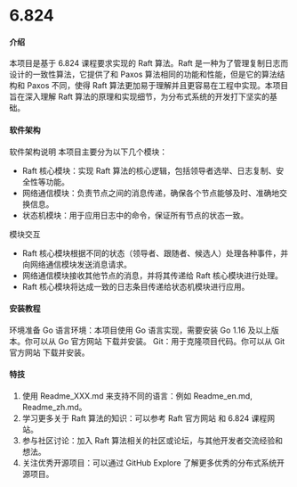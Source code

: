 # 6.824

#### 介绍
本项目是基于 6.824 课程要求实现的 Raft 算法。Raft 是一种为了管理复制日志而设计的一致性算法，它提供了和 Paxos 算法相同的功能和性能，但是它的算法结构和 Paxos 不同，使得 Raft 算法更加易于理解并且更容易在工程中实现。本项目旨在深入理解 Raft 算法的原理和实现细节，为分布式系统的开发打下坚实的基础。

#### 软件架构
软件架构说明
本项目主要分为以下几个模块：
- Raft 核心模块：实现 Raft 算法的核心逻辑，包括领导者选举、日志复制、安全性等功能。
- 网络通信模块：负责节点之间的消息传递，确保各个节点能够及时、准确地交换信息。
- 状态机模块：用于应用日志中的命令，保证所有节点的状态一致。

模块交互
- Raft 核心模块根据不同的状态（领导者、跟随者、候选人）处理各种事件，并向网络通信模块发送消息请求。
- 网络通信模块接收其他节点的消息，并将其传递给 Raft 核心模块进行处理。
- Raft 核心模块将达成一致的日志条目传递给状态机模块进行应用。

#### 安装教程
环境准备
Go 语言环境：本项目使用 Go 语言实现，需要安装 Go 1.16 及以上版本。你可以从 Go 官方网站 下载并安装。
Git：用于克隆项目代码。你可以从 Git 官方网站 下载并安装。


#### 特技
1. 使用 Readme_XXX.md 来支持不同的语言：例如 Readme_en.md, Readme_zh.md。
2. 学习更多关于 Raft 算法的知识：可以参考 Raft 官方网站 和 6.824 课程网站。
3. 参与社区讨论：加入 Raft 算法相关的社区或论坛，与其他开发者交流经验和想法。
4. 关注优秀开源项目：可以通过 GitHub Explore 了解更多优秀的分布式系统开源项目。
